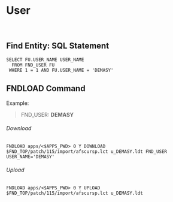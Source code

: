 # User



<br>

## Find Entity: SQL Statement

```
SELECT FU.USER_NAME USER_NAME
  FROM FND_USER FU
 WHERE 1 = 1 AND FU.USER_NAME = 'DEMASY'
```

## FNDLOAD Command

Example:

> FND_USER: **DEMASY**

###### Download
```
FNDLOAD apps/<$APPS_PWD> 0 Y DOWNLOAD $FND_TOP/patch/115/import/afscursp.lct u_DEMASY.ldt FND_USER USER_NAME='DEMASY'
```

###### Upload
```
FNDLOAD apps/<$APPS_PWD> 0 Y UPLOAD $FND_TOP/patch/115/import/afscursp.lct u_DEMASY.ldt
```
